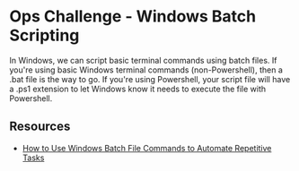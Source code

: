 # Ops Challenge - Windows Batch Scripting

In Windows, we can script basic terminal commands using batch files. If you're using basic Windows terminal commands (non-Powershell), then a .bat file is the way to go. If you're using Powershell, your script file will have a .ps1 extension to let Windows know it needs to execute the file with Powershell.

## Resources

- [How to Use Windows Batch File Commands to Automate Repetitive Tasks](https://www.makeuseof.com/tag/use-windows-batch-file-commands-automate-repetitive-tasks/)

